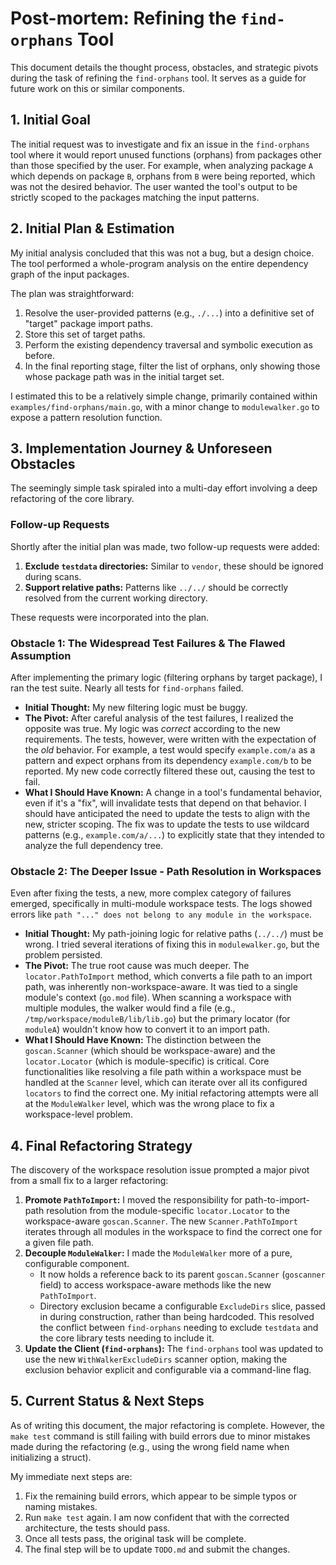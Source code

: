 # Post-mortem: Refining the `find-orphans` Tool

This document details the thought process, obstacles, and strategic pivots during the task of refining the `find-orphans` tool. It serves as a guide for future work on this or similar components.

## 1. Initial Goal

The initial request was to investigate and fix an issue in the `find-orphans` tool where it would report unused functions (orphans) from packages other than those specified by the user. For example, when analyzing package `A` which depends on package `B`, orphans from `B` were being reported, which was not the desired behavior. The user wanted the tool's output to be strictly scoped to the packages matching the input patterns.

## 2. Initial Plan & Estimation

My initial analysis concluded that this was not a bug, but a design choice. The tool performed a whole-program analysis on the entire dependency graph of the input packages.

The plan was straightforward:
1.  Resolve the user-provided patterns (e.g., `./...`) into a definitive set of "target" package import paths.
2.  Store this set of target paths.
3.  Perform the existing dependency traversal and symbolic execution as before.
4.  In the final reporting stage, filter the list of orphans, only showing those whose package path was in the initial target set.

I estimated this to be a relatively simple change, primarily contained within `examples/find-orphans/main.go`, with a minor change to `modulewalker.go` to expose a pattern resolution function.

## 3. Implementation Journey & Unforeseen Obstacles

The seemingly simple task spiraled into a multi-day effort involving a deep refactoring of the core library.

### Follow-up Requests
Shortly after the initial plan was made, two follow-up requests were added:
1.  **Exclude `testdata` directories:** Similar to `vendor`, these should be ignored during scans.
2.  **Support relative paths:** Patterns like `../../` should be correctly resolved from the current working directory.

These requests were incorporated into the plan.

### Obstacle 1: The Widespread Test Failures & The Flawed Assumption

After implementing the primary logic (filtering orphans by target package), I ran the test suite. Nearly all tests for `find-orphans` failed.

*   **Initial Thought:** My new filtering logic must be buggy.
*   **The Pivot:** After careful analysis of the test failures, I realized the opposite was true. My logic was *correct* according to the new requirements. The tests, however, were written with the expectation of the *old* behavior. For example, a test would specify `example.com/a` as a pattern and expect orphans from its dependency `example.com/b` to be reported. My new code correctly filtered these out, causing the test to fail.
*   **What I Should Have Known:** A change in a tool's fundamental behavior, even if it's a "fix", will invalidate tests that depend on that behavior. I should have anticipated the need to update the tests to align with the new, stricter scoping. The fix was to update the tests to use wildcard patterns (e.g., `example.com/a/...`) to explicitly state that they intended to analyze the full dependency tree.

### Obstacle 2: The Deeper Issue - Path Resolution in Workspaces

Even after fixing the tests, a new, more complex category of failures emerged, specifically in multi-module workspace tests. The logs showed errors like `path "..." does not belong to any module in the workspace`.

*   **Initial Thought:** My path-joining logic for relative paths (`../../`) must be wrong. I tried several iterations of fixing this in `modulewalker.go`, but the problem persisted.
*   **The Pivot:** The true root cause was much deeper. The `locator.PathToImport` method, which converts a file path to an import path, was inherently non-workspace-aware. It was tied to a single module's context (`go.mod` file). When scanning a workspace with multiple modules, the walker would find a file (e.g., `/tmp/workspace/moduleB/lib/lib.go`) but the primary locator (for `moduleA`) wouldn't know how to convert it to an import path.
*   **What I Should Have Known:** The distinction between the `goscan.Scanner` (which should be workspace-aware) and the `locator.Locator` (which is module-specific) is critical. Core functionalities like resolving a file path within a workspace must be handled at the `Scanner` level, which can iterate over all its configured `locators` to find the correct one. My initial refactoring attempts were all at the `ModuleWalker` level, which was the wrong place to fix a workspace-level problem.

## 4. Final Refactoring Strategy

The discovery of the workspace resolution issue prompted a major pivot from a small fix to a larger refactoring:

1.  **Promote `PathToImport`:** I moved the responsibility for path-to-import-path resolution from the module-specific `locator.Locator` to the workspace-aware `goscan.Scanner`. The new `Scanner.PathToImport` iterates through all modules in the workspace to find the correct one for a given file path.
2.  **Decouple `ModuleWalker`:** I made the `ModuleWalker` more of a pure, configurable component.
    *   It now holds a reference back to its parent `goscan.Scanner` (`goscanner` field) to access workspace-aware methods like the new `PathToImport`.
    *   Directory exclusion became a configurable `ExcludeDirs` slice, passed in during construction, rather than being hardcoded. This resolved the conflict between `find-orphans` needing to exclude `testdata` and the core library tests needing to include it.
3.  **Update the Client (`find-orphans`):** The `find-orphans` tool was updated to use the new `WithWalkerExcludeDirs` scanner option, making the exclusion behavior explicit and configurable via a command-line flag.

## 5. Current Status & Next Steps

As of writing this document, the major refactoring is complete. However, the `make test` command is still failing with build errors due to minor mistakes made during the refactoring (e.g., using the wrong field name when initializing a struct).

My immediate next steps are:
1.  Fix the remaining build errors, which appear to be simple typos or naming mistakes.
2.  Run `make test` again. I am now confident that with the corrected architecture, the tests should pass.
3.  Once all tests pass, the original task will be complete.
4.  The final step will be to update `TODO.md` and submit the changes.
